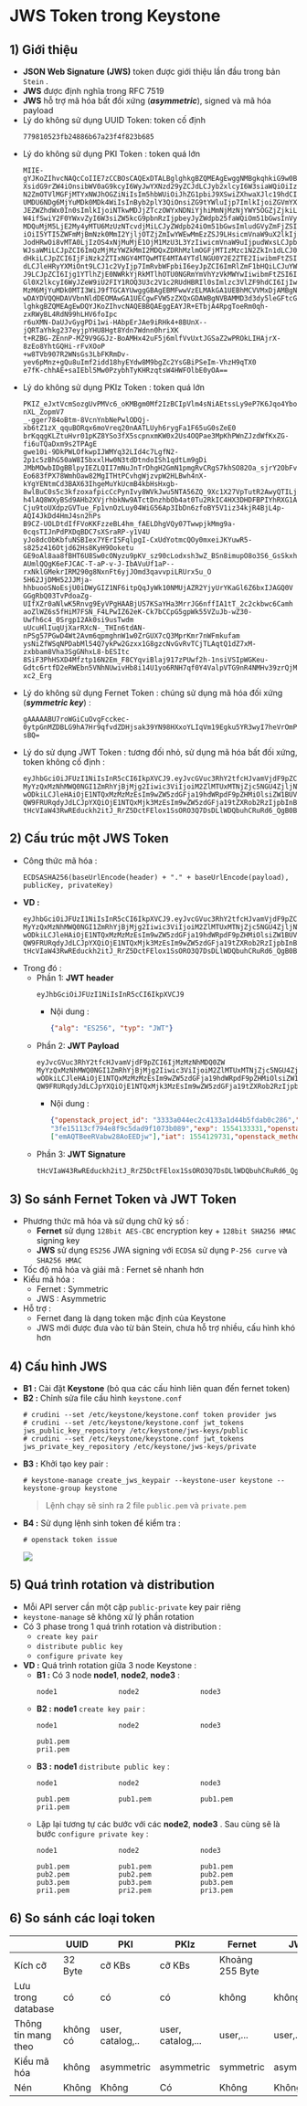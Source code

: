 # JWS Token trong Keystone
## **1) Giới thiệu**
- **JSON Web Signature (JWS)** token được giới thiệu lần đầu trong bản `Stein` .
- **JWS** được định nghĩa trong RFC 7519
- **JWS** hỗ trợ mã hóa bất đối xứng (***asymmetric***), signed và mã hóa payload
- Lý do không sử dụng UUID Token: token cố định
    ```
    779810523fb24886b67a23f4f823b685
    ```
- Lý do không sử dụng PKI Token : token quá lớn
    ```
    MIIE-gYJKoZIhvcNAQcCoIIE7zCCBOsCAQExDTALBglghkgBZQMEAgEwggNMBgkqhkiG9w0BBwGgggM9BIIDO
    XsidG9rZW4iOnsibWV0aG9kcyI6WyJwYXNzd29yZCJdLCJyb2xlcyI6W3siaWQiOiIzNjBiMTc3ZDhjMjM0
    N2ZmOTVlMGFjMTYxNWJhOGZiNiIsIm5hbWUiOiJhZG1pbiJ9XSwiZXhwaXJlc19hdCI6IjIwMTUtMDItMjZ
    UMDU6NDg6MjYuMDk0MDk4WiIsInByb2plY3QiOnsiZG9tYWluIjp7ImlkIjoiZGVmYXVsdCIsIm5hbWUiOi
    JEZWZhdWx0In0sImlkIjoiNTkwMDJjZTczOWYxNDNiYjhiMmNjMzNjYWY5OGZjZjkiLCJuYW1lIjoiYWRta
    W4ifSwiY2F0YWxvZyI6W3siZW5kcG9pbnRzIjpbeyJyZWdpb25faWQiOm51bGwsInVybCI6Imh0dHA6Ly8x
    MDQuMjM5LjE2My4yMTU6MzUzNTcvdjMiLCJyZWdpb24iOm51bGwsImludGVyZmFjZSI6ImFkbWluIiwiaWQ
    iOiI5YTI5ZWFmMjBmNzk0MmI2YjljOTZjZmIwYWEwMmEzZSJ9LHsicmVnaW9uX2lkIjpudWxsLCJ1cmwiOi
    JodHRwOi8vMTA0LjIzOS4xNjMuMjE1OjM1MzU3L3YzIiwicmVnaW9uIjpudWxsLCJpbnRlcmZhY2UiOiJwd
    WJsaWMiLCJpZCI6ImQzMjMzYWZkMmI2MDQxZDRhMzlmOGFjMTIzMzc1N2ZkIn1dLCJ0eXBlIjoiaWRlbnRp
    dHkiLCJpZCI6IjFiNzk2ZTIxNGY4MTQwMTE4MTA4YTdlNGU0Y2E2ZTE2IiwibmFtZSI6IktleXN0b25lIn1
    dLCJleHRyYXMiOnt9LCJ1c2VyIjp7ImRvbWFpbiI6eyJpZCI6ImRlZmF1bHQiLCJuYW1lIjoiRGVmYXVsdC
    J9LCJpZCI6Ijg1YTlhZjE0NWRkYjRkMTlhOTU0NGRmYmVhYzVkMWYwIiwibmFtZSI6ImFkbWluIn0sImF1Z
    Gl0X2lkcyI6WyJZeW9iU2FIY1ROQ3U3c2V1c2RUdHBRIl0sImlzc3VlZF9hdCI6IjIwMTUtMDItMjZUMDU6
    MzM6MjYuMDk0MTI3WiJ9fTGCAYUwggGBAgEBMFwwVzELMAkGA1UEBhMCVVMxDjAMBgNVBAgMBVVuc2V0MQ4
    wDAYDVQQHDAVVbnNldDEOMAwGA1UECgwFVW5zZXQxGDAWBgNVBAMMD3d3dy5leGFtcGxlLmNvbQIBATALBg
    lghkgBZQMEAgEwDQYJKoZIhvcNAQEBBQAEggEAYJR+ETbjA4RpgToeRm0qh-zxRWyBL4RdN99hLHV6foIpc
    r6uXMN-DaUJvGygPDi1wi-HAbpErJAe9iRHk4+8BUnX--jQRTaYhkg237eyjpYHU8Hgt8Ydn7Wdnn0hriXK
    t+RZBG-ZEnnP-MZ9V9GGJz-BoAMHx42uF5j6mlfVvUxtJGSaZ2wPROkLIHAjrX-8zEo8YhtGQHi-rFvXOoP
    +w8TVb907R2WNsGs3LbFKRmDv-yev6pMnz+gQu8uImf2idd18hyEYdw8M9bgZc2YsGBiPSeIm-VhzH9qTX0
    e7fK-chhAE+saIEbl5Mw0PzybhTyKHRzqtsW4HWFOlbE0yOA==
    ```
- Lý do không sử dụng PKIz Token : token quá lớn
    ```
    PKIZ_eJxtVcmSozgUvPMVc6_oKMBgm0Mf2IzBCIpVlm4sNiAEtssLy9eP7K6Jqo4YboCUysyX7-nXL_ZopmV7
    _-gger784oBtm-8VcnYnbNePwlODQj-xb6tZ1zX_qquBORqx6moVreq20nAATLUyh6rygFa1F65uG0sZeE0
    brKqqgKLZtuHvr01pKZ8YSo3fX5scpnxmKW0x2Us4OQPae3MpKhPWnZJzdWfKxZG-fi6uTQaDxm9s2TPAgE
    gwe10i-9DkPWLOfkwpIJWMYq32LId4c7LgfN2-2p1c5zBhG50aW8I5bxxlHw0N3tdDtndoISh1qdtLm9gDi
    JMbMOwbIDgBBlpyIEZLQII7mNuJnTrDhgH2GmN1pmgRvCRgS7khSO82Oa_sjrY2ObFvaYf26ZUr_2ZgYojr
    Eo683fPX78WmhOaw82MgITHtPCvhgWjzvpW2HLBwh4nX-kYgYENtmCd3BAX63IhgeMuYkUcmB4kbHsHxgb-
    8wlBuC0s5c3kfzoxafpicCcPynIvy8WVkJwu5NTA56ZQ_9Xc1X27VpTutR2AwyQTILjFFDkzSxIxZgjmZvb
    h4lAQ8WXyBSd9AHb2XVjrhbkNw9ATctDnzhbOb4at0Tu2RkIC4HX3DHDFBPIYhRXG1AHNKEUEy6hAPIJhw5
    Cju9toUXdpzGVTue_Fp1vnOzLuy04WiG56Ap3IbDn6zfoBY5V1iz34kjR4BjL4p-AQI4JkDd4HmJ4sn2hPs
    B9CZ-UOLDtdIfFVoKKFzzeBL4hm_fAELDhgVQy07TwwpjkMmg9a-0cqsTIJnPdPXDqBDC7sXSraRP-y1V4U
    yJo8dcObKbfuNSBIex7YErISFqlpgI-CxUdYotmcQOy0mxeiJKYuwR5-s825z416Otjd62Hs8KyH9Ooketu
    GE9oAl8aa8fBHT6U8Sw0cONyzu9pKV_sz90cLodxsh3wZ_BSn8imupO8o3S6_GsSkxhjyaW55jNAVECtm37
    AUmlQQgK6eFJCAC-T-aP-v-J-IbAVuUf1aP--rxNklGMekrIRM290g8NxnFt6yjJOmd3qavvpiLRUrx5u_O
    5H62JjDMH52JJMja-hhbuooSNoEsjU0iDWyGIZ1NF6itpQqJyWk10NMUjAZR2YjyUrYKaGl6Z6bxIJAGQ0V
    GGgRbQ03TvPdoaZg-UIfXZr0aNlwK5Rnvg9EyVPgHAABjUS7KSaYHa3MrrJG6nffIA1tT_2c2ckbwc6Camh
    aoZlWZ6s5fHiM7FSN_F4LPwIZ62eK-Ck7bCCpG5gpWk55VZuJb-wZ30-Uwfh6c4_0Srgp12Ak0si9usTwdm
    uUcuHlIuqUjXarRXcN-_THIn6tdAN-nPSg57PGwD4Wt2Avm6qpmghnW1w0ZrGUX7cQ3MprKmr7nWFmkufam
    ysNiZfWSqNPDabMl54Q7ykPw2Gzxx1G8gzcNvGvRvTCjTLAqtQ1dZ7xM-zxbbam8Vha3SgGNhxL8-bESItc
    8SiF3PhHSXD4Mfztp16N2Em_F8CYqviBlaj917zPUwf2h-1nsiVSIpWGKeu-Gdtc6rtfD2eRWEbn5VNhNUwivHb8i14U1yo6RNH7qf0Y4ValpVTG9nR4NMHv39zrQjM94_ty-xc2_Erg
    ```
- Lý do không sử dụng Fernet Token : chúng sử dụng mã hóa đối xứng (***symmetric key***) :
    ```
    gAAAAABU7roWGiCuOvgFcckec-
    0ytpGnMZDBLG9hA7Hr9qfvdZDHjsak39YN98HXxoYLIqVm19Egku5YR3wyI7heVrOmPNEtmrfIM1rtahudEdEAPM4HCiMrBmiA1Lw6SU8jc2rPLC7FK7nBCia_BGhG17NVHuQu0S7waA306jyKNhHwUnp
    sBQ=
    ```
- Lý do sử dụng JWT Token : tương đối nhỏ, sử dụng mã hóa bất đối xứng, token không cố định :
    ```
    eyJhbGciOiJFUzI1NiIsInR5cCI6IkpXVCJ9.eyJvcGVuc3RhY2tfcHJvamVjdF9pZCI6IjMzMzNhMDQ0ZW
    MyYzQxMzNhMWQ0NGI1ZmRhYjBjMjg2Iiwic3ViIjoiM2ZlMTUxMTNjZjc5NGU4ZjljNWRhZDlmMTA3M2I
    wODkiLCJleHAiOjE1NTQxMzMzMzEsIm9wZW5zdGFja19hdWRpdF9pZHMiOlsiZW1BUVRCZWVSVmFidzI4
    QW9FRURqdyJdLCJpYXQiOjE1NTQxMjk3MzEsIm9wZW5zdGFja19tZXRob2RzIjpbInBhc3N3b3JkIl19.
    tHcVIaW43RwREduckh2itJ_RrZ5DctFElox1SsORO3Q7DsDLlWDQbuhCRuRd6_QgB0Brm1x_q7aB2lZcHy_fw=
    ```
## **2) Cấu trúc một JWS Token**
- Công thức mã hóa :
    ```
    ECDSASHA256(baseUrlEncode(header) + "." + baseUrlEncode(payload), publicKey, privateKey)
    ```
- **VD :**
    ```
    eyJhbGciOiJFUzI1NiIsInR5cCI6IkpXVCJ9.eyJvcGVuc3RhY2tfcHJvamVjdF9pZCI6IjMzMzNhMDQ0ZW
    MyYzQxMzNhMWQ0NGI1ZmRhYjBjMjg2Iiwic3ViIjoiM2ZlMTUxMTNjZjc5NGU4ZjljNWRhZDlmMTA3M2I
    wODkiLCJleHAiOjE1NTQxMzMzMzEsIm9wZW5zdGFja19hdWRpdF9pZHMiOlsiZW1BUVRCZWVSVmFidzI4
    QW9FRURqdyJdLCJpYXQiOjE1NTQxMjk3MzEsIm9wZW5zdGFja19tZXRob2RzIjpbInBhc3N3b3JkIl19.
    tHcVIaW43RwREduckh2itJ_RrZ5DctFElox1SsORO3Q7DsDLlWDQbuhCRuRd6_QgB0Brm1x_q7aB2lZcHy_fw
    ```
- Trong đó :
    - Phần 1: **JWT header**
        ```
        eyJhbGciOiJFUzI1NiIsInR5cCI6IkpXVCJ9
        ```
        - Nội dung :
            ```json
            {"alg": "ES256", "typ": "JWT"}
            ```
    - Phần 2: **JWT Payload**
        ```
        eyJvcGVuc3RhY2tfcHJvamVjdF9pZCI6IjMzMzNhMDQ0ZW
        MyYzQxMzNhMWQ0NGI1ZmRhYjBjMjg2Iiwic3ViIjoiM2ZlMTUxMTNjZjc5NGU4ZjljNWRhZDlmMTA3M2I
        wODkiLCJleHAiOjE1NTQxMzMzMzEsIm9wZW5zdGFja19hdWRpdF9pZHMiOlsiZW1BUVRCZWVSVmFidzI4
        QW9FRURqdyJdLCJpYXQiOjE1NTQxMjk3MzEsIm9wZW5zdGFja19tZXRob2RzIjpbInBhc3N3b3JkIl19
        ```
        - Nội dung :
            ```json
            {"openstack_project_id": "3333a044ec2c4133a1d44b5fdab0c286","sub":
            "3fe15113cf794e8f9c5dad9f1073b089","exp": 1554133331,"openstack_audit_ids":
            ["emAQTBeeRVabw28AoEEDjw"],"iat": 1554129731,"openstack_methods": ["password"]}
            ```
    - Phần 3: **JWT Signature**
        ```
        tHcVIaW43RwREduckh2itJ_RrZ5DctFElox1SsORO3Q7DsDLlWDQbuhCRuRd6_QgB0Brm1x_q7aB2lZcHy_fw=
        ```
## **3) So sánh Fernet Token và JWT Token**
- Phương thức mã hóa và sử dụng chữ ký số :
    - **Fernet** sử dụng `128bit AES-CBC` encryption key + `128bit SHA256 HMAC` signing key
    - **JWS** sử dụng `ES256` JWA signing với `ECDSA` sử dụng `P-256 curve` và `SHA256 HMAC`
- Tốc độ mã hóa và giải mã : Fernet sẽ nhanh hơn
- Kiểu mã hóa :
    - Fernet : Symmetric
    - JWS : Asymmetric
- Hỗ trợ :
    - Fernet đang là dạng token mặc định của Keystone
    - JWS mới được đưa vào từ bản Stein, chưa hỗ trợ nhiều, cấu hình khó hơn
## **4) Cấu hình JWS**
- **B1 :** Cài đặt **Keystone** (bỏ qua các cấu hình liên quan đến fernet token)
- **B2 :** Chỉnh sửa file cấu hình `keystone.conf`
    ```
    # crudini --set /etc/keystone/keystone.conf token provider jws
    # crudini --set /etc/keystone/keystone.conf jwt_tokens jws_public_key_repository /etc/keystone/jws-keys/public
    # crudini --set /etc/keystone/keystone.conf jwt_tokens jws_private_key_repository /etc/keystone/jws-keys/private
    ```
- **B3 :** Khởi tạo key pair :
    ```
    # keystone-manage create_jws_keypair --keystone-user keystone --keystone-group keystone
    ```
    > Lệnh chạy sẽ sinh ra 2 file `public.pem` và `private.pem`
- **B4 :** Sử dụng lệnh sinh token để kiểm tra :
    ```
    # openstack token issue
    ```
    <img src=https://i.imgur.com/xDvWy2q.png>
    
## **5) Quá trình rotation và distribution**
- Mỗi API server cần một cặp `public-private` key pair riêng
- `keystone-manage` sẽ không xử lý phần rotation
- Có 3 phase trong 1 quá trình rotation và distribution :
    - `create key pair`
    - `distribute public key`
    - `configure private key`
- **VD :** Quá trình rotation giữa 3 node Keystone :
    - **B1 :** Có 3 node **node1**, **node2**, **node3** :
        ```
        node1               node2               node3
        ```
    - **B2 :** **node1** `create key pair` :
        ```
        node1               node2               node3

        pub1.pem
        pri1.pem
        ```
    - **B3 :** **node1** `distribute public key` :
        ```
        node1               node2               node3

        pub1.pem            pub1.pem            pub1.pem
        pri1.pem
        ```
    - Lặp lại tương tự các bước với các **node2**, **node3** . Sau cùng sẽ là bước `configure private key` :
        ```
        node1               node2               node3

        pub1.pem            pub1.pem            pub1.pem
        pub2.pem            pub2.pem            pub2.pem
        pub3.pem            pub3.pem            pub3.pem
        pri1.pem            pri2.pem            pri3.pem
        ```
## **6) So sánh các loại token**

|  | UUID | PKI | PKIz | Fernet | JWS |
|------------|------|-----|------|--------|-----|
| Kích cỡ | 32 Byte | cỡ KBs | cỡ KBs | Khoảng 255 Byte | |
| Lưu trong database | có | có | có | không | không |
| Thông tin mang theo | không có | user, catalog,.. | user, catalog,... | user,... | user,... |
| Kiểu mã hóa | không | asymmetric | asymmetric | symmetric | asymmetric |
| Nén | Không | Không | Có | Không | Không |
